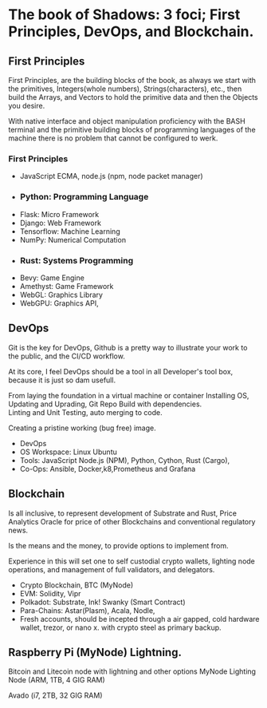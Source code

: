 # The book of Shadows: 3 foci; First Principles,  DevOps, and Blockchain.

## First Principles
First Principles, are the building blocks of the book, as always we start with the primitives, Integers(whole numbers), Strings(characters), etc., then build the Arrays, and Vectors to hold the primitive data and then the Objects you desire.

With native interface and object manipulation proficiency with the BASH terminal and the primitive building blocks of programming languages of the machine there is no problem that cannot be configured to werk.

### First Principles
- JavaScript ECMA, node.js (npm, node packet manager)
- ### Python: Programming Language
- Flask: Micro Framework
- Django: Web Framework
- Tensorflow: Machine Learning
- NumPy: Numerical Computation
- ### Rust: Systems Programming
- Bevy: Game Engine
- Amethyst: Game Framework
- WebGL: Graphics Library
- WebGPU: Graphics API,


## DevOps
Git is the key for DevOps, Github is a pretty way to illustrate your work to the public, and the CI/CD workflow. 

At its core, I feel DevOps should be a tool in all Developer's tool box, because it is just so dam usefull. 

From laying the foundation in a virtual machine or container Installing OS, Updating and Uprading, Git Repo Build with dependencies.  
Linting and Unit Testing, auto merging to code.

Creating a pristine working (bug free) image.

- DevOps
- OS Workspace: Linux Ubuntu
- Tools: JavaScript Node.js (NPM), Python, Cython, Rust (Cargo),
- Co-Ops: Ansible, Docker,k8,Prometheus and Grafana


## Blockchain
Is all inclusive, to represent development of Substrate and Rust, Price Analytics Oracle for price of other Blockchains and conventional regulatory news.

Is the means and the money, to provide options to implement from.

Experience in this will set one to self custodial crypto wallets, lighting node operations,  and management of full validators, and delegators.

- Crypto Blockchain, BTC (MyNode)
- EVM: Solidity, Vipr
- Polkadot: Substrate, Ink! Swanky (Smart Contract)
- Para-Chains: Astar(Plasm), Acala, Nodle,
- Fresh accounts, should be incepted through a air gapped, cold hardware wallet, trezor, or nano x.  with crypto steel as primary backup.

## Raspberry Pi (MyNode) Lightning.
Bitcoin and Litecoin node with lightning and other options
MyNode Lighting Node
(ARM, 1TB, 4 GIG RAM)

Avado
(i7, 2TB, 32 GIG RAM)
